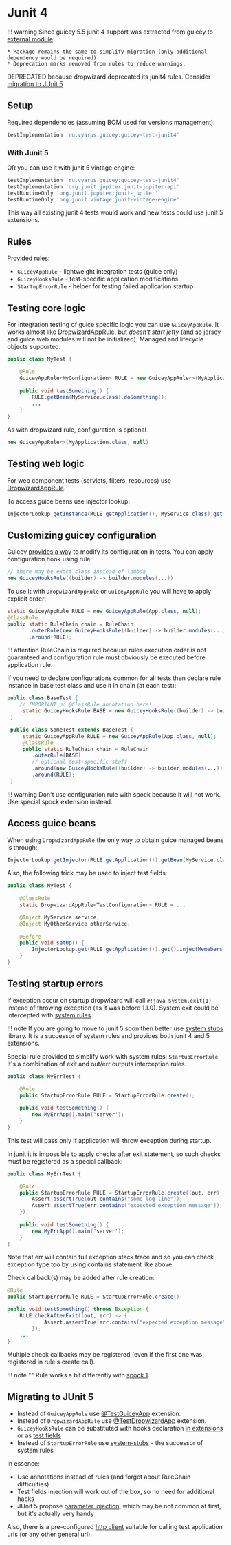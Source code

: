 # Junit 4

!!! warning
    Since guicey 5.5 junit 4 support was extracted from guicey to [external module](https://github.com/xvik/dropwizard-guicey-ext/tree/master/guicey-test-junit4):

    * Package remains the same to simplify migration (only additional dependency would be required)
    * Deprecation marks removed from rules to reduce warnings. 

DEPRECATED because dropwizard deprecated its junit4 rules. Consider [migration to JUnit 5](#migrating-to-junit-5)

## Setup

Required dependencies (assuming BOM used for versions management):

```groovy
testImplementation 'ru.vyarus.guicey:guicey-test-junit4'
```

### With Junit 5

OR you can use it with junit 5 vintage engine:

```groovy
testImplementation 'ru.vyarus.guicey:guicey-test-junit4'
testImplementation 'org.junit.jupiter:junit-jupiter-api'
testRuntimeOnly 'org.junit.jupiter:junit-jupiter'
testRuntimeOnly 'org.junit.vintage:junit-vintage-engine'
```

This way all existing junit 4 tests would work and new tests could use junit 5 extensions.

## Rules

Provided rules:

* `GuiceyAppRule` - lightweight integration tests (guice only)
* `GuiceyHooksRule` - test-specific application modifications
* `StartupErrorRule` - helper for testing failed application startup

## Testing core logic

For integration testing of guice specific logic you can use `GuiceyAppRule`. It works almost like 
[DropwizardAppRule](https://www.dropwizard.io/en/release-2.0.x/manual/testing.html#id2),
but *doesn't start jetty* (and so jersey and guice web modules will not be initialized). 
Managed and lifecycle objects supported.

```java
public class MyTest {

    @Rule
    GuiceyAppRule<MyConfiguration> RULE = new GuiceyAppRule<>(MyApplication.class, "path/to/configuration.yaml");
    
    public void testSomething() {
        RULE.getBean(MyService.class).doSomething();
        ...
    }
}
```

As with dropwizard rule, configuration is optional

```java
new GuiceyAppRule<>(MyApplication.class, null)
```

## Testing web logic

For web component tests (servlets, filters, resources) use 
[DropwizardAppRule](https://www.dropwizard.io/en/release-2.0.x/manual/testing.html#id2).

To access guice beans use injector lookup:

```java
InjectorLookup.getInstance(RULE.getApplication(), MyService.class).get();
```

## Customizing guicey configuration

Guicey [provides a way](../hooks.md) to modify its configuration in tests.
You can apply configuration hook using rule:

```java
// there may be exact class instead of lambda
new GuiceyHooksRule((builder) -> builder.modules(...))
```

To use it with `DropwizardAppRule` or `GuiceyAppRule` you will have to apply explicit order:

```java
static GuiceyAppRule RULE = new GuiceyAppRule(App.class, null);
@ClassRule
public static RuleChain chain = RuleChain
       .outerRule(new GuiceyHooksRule((builder) -> builder.modules(...)))
       .around(RULE);
```

!!! attention
    RuleChain is required because rules execution order is not guaranteed and
    configuration rule must obviously be executed before application rule. 

If you need to declare configurations common for all tests then declare rule instance
in base test class and use it in chain (at each test):

```java
public class BaseTest {
    // IMPORTANT no @ClassRule annotation here!
     static GuiceyHooksRule BASE = new GuiceyHooksRule((builder) -> builder.modules(...))
 }

 public class SomeTest extends BaseTest {
     static GuiceyAppRule RULE = new GuiceyAppRule(App.class, null);
     @ClassRule
     public static RuleChain chain = RuleChain
        .outerRule(BASE)
        // optional test-specific staff
        .around(new GuiceyHooksRule((builder) -> builder.modules(...)) 
        .around(RULE);
 }
``` 

!!! warning
    Don't use configuration rule with spock because it will not work. Use special spock extension instead.

## Access guice beans

When using `DropwizardAppRule` the only way to obtain guice managed beans is through:

```java
InjectorLookup.getInjector(RULE.getApplication()).getBean(MyService.class);
```         

Also, the following trick may be used to inject test fields:

```java
public class MyTest {
    
    @ClassRule
    static DropwizardAppRule<TestConfiguration> RULE = ...

    @Inject MyService service;
    @Inject MyOtherService otherService;
    
    @Before
    public void setUp() {
        InjectorLookup.get(RULE.getApplication()).get().injectMemebers(this)
    }                    
}
```

## Testing startup errors

If exception occur on startup dropwizard will call `#!java System.exit(1)` instead of throwing exception (as it was before 1.1.0).
System exit could be intercepted with [system rules](http://stefanbirkner.github.io/system-rules/index.html).

!!! note
    If you are going to move to junit 5 soon then better use [system stubs](https://github.com/webcompere/system-stubs) library.
    It is a successor of system rules and provides both junit 4 and 5 extensions.

Special rule provided to simplify work with system rules: `StartupErrorRule`.
It's a combination of exit and out/err outputs interception rules.

```java
public class MyErrTest {

    @Rule
    public StartupErrorRule RULE = StartupErrorRule.create();
    
    public void testSomething() {
        new MyErrApp().main('server');
    }
}
```

This test will pass only if application will throw exception during startup.

In junit it is impossible to apply checks after exit statement, so such checks
must be registered as a special callback:

```java
public class MyErrTest {

    @Rule
    public StartupErrorRule RULE = StartupErrorRule.create((out, err) -> {
        Assert.assertTrue(out.contains("some log line"));
        Assert.assertTrue(err.contains("expected exception message"));
    });
    
    public void testSomething() {
        new MyErrApp().main('server');
    }
}
```

Note that err will contain full exception stack trace and so you can check exception type too
by using contains statement like above.

Check callback(s) may be added after rule creation:

```java
@Rule
public StartupErrorRule RULE = StartupErrorRule.create();

public void testSomething() throws Exception {
    RULE.checkAfterExit((out, err) -> {
            Assert.assertTrue(err.contains("expected exception message"));
        });
    ...
}
``` 

Multiple check callbacks may be registered (even if the first one was registered in rule's 
create call).

!!! note ""
    Rule works a bit differently with [spock 1](spock.md#dropwizard-startup-error).

## Migrating to JUnit 5

* Instead of `GuiceyAppRule` use [@TestGuiceyApp](junit5.md#testguiceyapp) extension.
* Instead of `DropwizardAppRule` use [@TestDropwizardApp](junit5.md#testdropwizardapp) extension.
* `GuiceyHooksRule` can be substituted with hooks declaration [in extensions](junit5.md#application-test-modification) or as [test fields](junit5.md#hook-fields)
* Instead of `StartupErrorRule` use [system-stubs](https://github.com/webcompere/system-stubs) - the successor of system rules

In essence:

* Use annotations instead of rules (and forget about RuleChain difficulties)
* Test fields injection will work out of the box, so no need for additional hacks
* JUnit 5 propose [parameter injection](junit5.md#parameter-injection), which may be not common at first, but it's actually very handy

Also, there is a pre-configured [http client](http://xvik.github.io/dropwizard-guicey/5.4.2/guide/test/junit5/#client) suitable for calling test application urls (or any other general url).  
